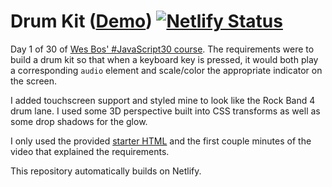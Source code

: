 # Drum Kit ([Demo](https://kylejrp-drumkit.netlify.app/)) [![Netlify Status](https://api.netlify.com/api/v1/badges/ac192a17-103b-48ff-9a9e-5855c9540c6a/deploy-status)](https://app.netlify.com/sites/kylejrp-drumkit/deploys)
 Day 1 of 30 of [Wes Bos' #JavaScript30 course](https://javascript30.com/). The requirements were to build a drum kit so that when a keyboard key is pressed, it would both play a corresponding `audio` element and scale/color the appropriate indicator on the screen. 

 I added touchscreen support and styled mine to look like the Rock Band 4 drum lane. I used some 3D perspective built into CSS transforms as well as some drop shadows for the glow.
 
 I only used the provided [starter HTML](https://github.com/wesbos/JavaScript30/blob/master/01%20-%20JavaScript%20Drum%20Kit/index-START.html) and the first couple minutes of the video that explained the requirements.

 This repository automatically builds on Netlify.
